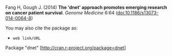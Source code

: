 
Fang H, Gough J. (2014) <B>The 'dnet' approach promotes emerging research on cancer patient survival</B>. <I>Genome Medicine</I> 6:64 ([doi:10.1186/s13073-014-0064-8](http://dx.doi.org/10.1186/s13073-014-0064-8))

You may also cite the package as:
* `web link/URL`

Package "dnet" [http://cran.r-project.org/package=dnet]
